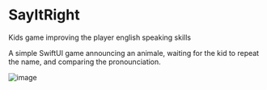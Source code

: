 # SayItRight
Kids game improving the player english speaking skills

A simple SwiftUI game announcing an animale, waiting for the kid to repeat the name, and comparing the pronounciation.

![image](https://github.com/boozi2/SayItRight/assets/2951904/56d1206e-ba42-4763-91d6-00aa1edc8890)

